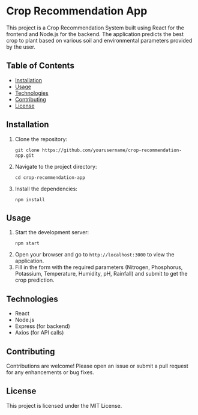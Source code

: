 # Crop Recommendation App

This project is a Crop Recommendation System built using React for the frontend and Node.js for the backend. The application predicts the best crop to plant based on various soil and environmental parameters provided by the user.

## Table of Contents

- [Installation](#installation)
- [Usage](#usage)
- [Technologies](#technologies)
- [Contributing](#contributing)
- [License](#license)

## Installation

1. Clone the repository:
   ```
   git clone https://github.com/yourusername/crop-recommendation-app.git
   ```
2. Navigate to the project directory:
   ```
   cd crop-recommendation-app
   ```
3. Install the dependencies:
   ```
   npm install
   ```

## Usage

1. Start the development server:
   ```
   npm start
   ```
2. Open your browser and go to `http://localhost:3000` to view the application.
3. Fill in the form with the required parameters (Nitrogen, Phosphorus, Potassium, Temperature, Humidity, pH, Rainfall) and submit to get the crop prediction.

## Technologies

- React
- Node.js
- Express (for backend)
- Axios (for API calls)

## Contributing

Contributions are welcome! Please open an issue or submit a pull request for any enhancements or bug fixes.

## License

This project is licensed under the MIT License.